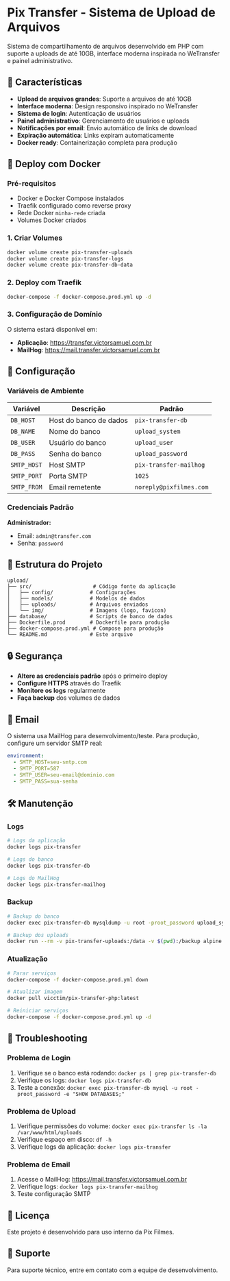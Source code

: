 # Pix Transfer - Sistema de Upload de Arquivos

Sistema de compartilhamento de arquivos desenvolvido em PHP com suporte a uploads de até 10GB, interface moderna inspirada no WeTransfer e painel administrativo.

## 🚀 Características

- **Upload de arquivos grandes**: Suporte a arquivos de até 10GB
- **Interface moderna**: Design responsivo inspirado no WeTransfer
- **Sistema de login**: Autenticação de usuários
- **Painel administrativo**: Gerenciamento de usuários e uploads
- **Notificações por email**: Envio automático de links de download
- **Expiração automática**: Links expiram automaticamente
- **Docker ready**: Containerização completa para produção

## 🐳 Deploy com Docker

### Pré-requisitos

- Docker e Docker Compose instalados
- Traefik configurado como reverse proxy
- Rede Docker `minha-rede` criada
- Volumes Docker criados

### 1. Criar Volumes

```bash
docker volume create pix-transfer-uploads
docker volume create pix-transfer-logs
docker volume create pix-transfer-db-data
```

### 2. Deploy com Traefik

```bash
docker-compose -f docker-compose.prod.yml up -d
```

### 3. Configuração de Domínio

O sistema estará disponível em:
- **Aplicação**: https://transfer.victorsamuel.com.br
- **MailHog**: https://mail.transfer.victorsamuel.com.br

## 🔧 Configuração

### Variáveis de Ambiente

| Variável | Descrição | Padrão |
|----------|-----------|--------|
| `DB_HOST` | Host do banco de dados | `pix-transfer-db` |
| `DB_NAME` | Nome do banco | `upload_system` |
| `DB_USER` | Usuário do banco | `upload_user` |
| `DB_PASS` | Senha do banco | `upload_password` |
| `SMTP_HOST` | Host SMTP | `pix-transfer-mailhog` |
| `SMTP_PORT` | Porta SMTP | `1025` |
| `SMTP_FROM` | Email remetente | `noreply@pixfilmes.com` |

### Credenciais Padrão

**Administrador:**
- Email: `admin@transfer.com`
- Senha: `password`

## 📁 Estrutura do Projeto

```
upload/
├── src/                    # Código fonte da aplicação
│   ├── config/            # Configurações
│   ├── models/            # Modelos de dados
│   ├── uploads/           # Arquivos enviados
│   └── img/               # Imagens (logo, favicon)
├── database/              # Scripts de banco de dados
├── Dockerfile.prod        # Dockerfile para produção
├── docker-compose.prod.yml # Compose para produção
└── README.md              # Este arquivo
```

## 🔒 Segurança

- **Altere as credenciais padrão** após o primeiro deploy
- **Configure HTTPS** através do Traefik
- **Monitore os logs** regularmente
- **Faça backup** dos volumes de dados

## 📧 Email

O sistema usa MailHog para desenvolvimento/teste. Para produção, configure um servidor SMTP real:

```yaml
environment:
  - SMTP_HOST=seu-smtp.com
  - SMTP_PORT=587
  - SMTP_USER=seu-email@dominio.com
  - SMTP_PASS=sua-senha
```

## 🛠️ Manutenção

### Logs
```bash
# Logs da aplicação
docker logs pix-transfer

# Logs do banco
docker logs pix-transfer-db

# Logs do MailHog
docker logs pix-transfer-mailhog
```

### Backup
```bash
# Backup do banco
docker exec pix-transfer-db mysqldump -u root -proot_password upload_system > backup.sql

# Backup dos uploads
docker run --rm -v pix-transfer-uploads:/data -v $(pwd):/backup alpine tar czf /backup/uploads-backup.tar.gz -C /data .
```

### Atualização
```bash
# Parar serviços
docker-compose -f docker-compose.prod.yml down

# Atualizar imagem
docker pull vicctim/pix-transfer-php:latest

# Reiniciar serviços
docker-compose -f docker-compose.prod.yml up -d
```

## 🐛 Troubleshooting

### Problema de Login
1. Verifique se o banco está rodando: `docker ps | grep pix-transfer-db`
2. Verifique os logs: `docker logs pix-transfer-db`
3. Teste a conexão: `docker exec pix-transfer-db mysql -u root -proot_password -e "SHOW DATABASES;"`

### Problema de Upload
1. Verifique permissões do volume: `docker exec pix-transfer ls -la /var/www/html/uploads`
2. Verifique espaço em disco: `df -h`
3. Verifique logs da aplicação: `docker logs pix-transfer`

### Problema de Email
1. Acesse o MailHog: https://mail.transfer.victorsamuel.com.br
2. Verifique logs: `docker logs pix-transfer-mailhog`
3. Teste configuração SMTP

## 📄 Licença

Este projeto é desenvolvido para uso interno da Pix Filmes.

## 🤝 Suporte

Para suporte técnico, entre em contato com a equipe de desenvolvimento. 